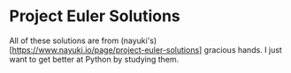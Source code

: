 # Project Euler Solutions
All of these solutions are from (nayuki's)[https://www.nayuki.io/page/project-euler-solutions] gracious hands. I just want to get better at Python by studying them.
